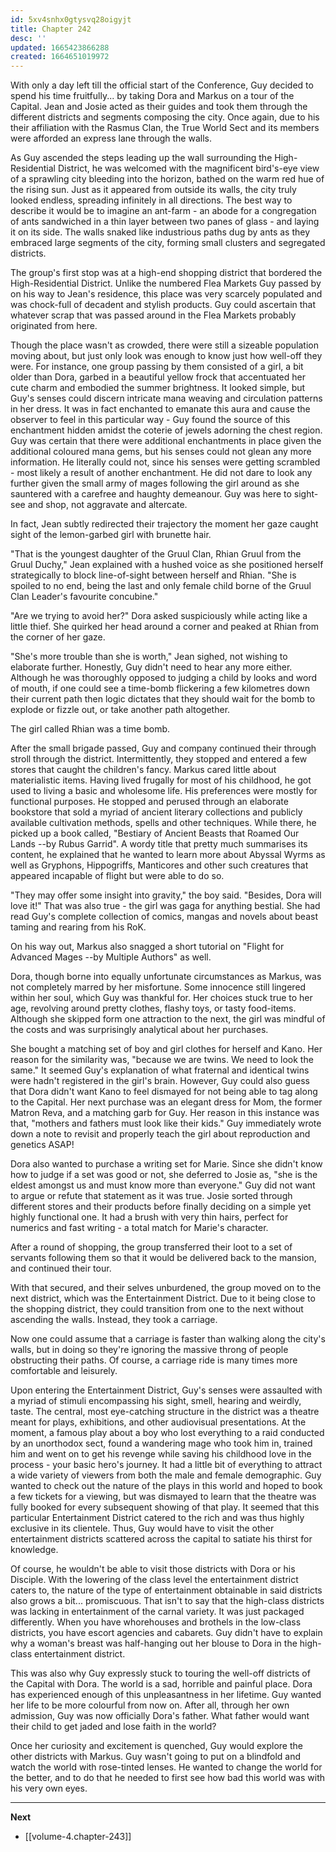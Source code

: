 ```yaml
---
id: 5xv4snhx0gtysvq28oigyjt
title: Chapter 242
desc: ''
updated: 1665423866288
created: 1664651019972
---
```


With only a day left till the official start of the Conference, Guy decided to spend his time fruitfully... by taking Dora and Markus on a tour of the Capital. Jean and Josie acted as their guides and took them through the different districts and segments composing the city. Once again, due to his their affiliation with the Rasmus Clan, the True World Sect and its members were afforded an express lane through the walls.

As Guy ascended the steps leading up the wall surrounding the High-Residential District, he was welcomed with the magnificent bird's-eye view of a sprawling city bleeding into the horizon, bathed on the warm red hue of the rising sun. Just as it appeared from outside its walls, the city truly looked endless, spreading infinitely in all directions. The best way to describe it would be to imagine an ant-farm - an abode for a congregation of ants sandwiched in a thin layer between two panes of glass - and laying it on its side. The walls snaked like industrious paths dug by ants as they embraced large segments of the city, forming small clusters and segregated districts.

The group's first stop was at a high-end shopping district that bordered the High-Residential District. Unlike the numbered Flea Markets Guy passed by on his way to Jean's residence, this place was very scarcely populated and was chock-full of decadent and stylish products. Guy could ascertain that whatever scrap that was passed around in the Flea Markets probably originated from here.

Though the place wasn't as crowded, there were still a sizeable population moving about, but just only look was enough to know just how well-off they were. For instance, one group passing by them consisted of a girl, a bit older than Dora, garbed in a beautiful yellow frock that accentuated her cute charm and embodied the summer brightness. It looked simple, but Guy's senses could discern intricate mana weaving and circulation patterns in her dress. It was in fact enchanted to emanate this aura and cause the observer to feel in this particular way - Guy found the source of this enchantment hidden amidst the coterie of jewels adorning the chest region. Guy was certain that there were additional enchantments in place given the additional coloured mana gems, but his senses could not glean any more information. He literally could not, since his senses were getting scrambled - most likely a result of another enchantment. He did not dare to look any further given the small army of mages following the girl around as she sauntered with a carefree and haughty demeanour. Guy was here to sight-see and shop, not aggravate and altercate.

In fact, Jean subtly redirected their trajectory the moment her gaze caught sight of the lemon-garbed girl with brunette hair.

"That is the youngest daughter of the Gruul Clan, Rhian Gruul from the Gruul Duchy," Jean explained with a hushed voice as she positioned herself strategically to block line-of-sight between herself and Rhian. "She is spoiled to no end, being the last and only female child borne of the Gruul Clan Leader's favourite concubine."

"Are we trying to avoid her?" Dora asked suspiciously while acting like a little thief. She quirked her head around a corner and peaked at Rhian from the corner of her gaze.

"She's more trouble than she is worth," Jean sighed, not wishing to elaborate further. Honestly, Guy didn't need to hear any more either. Although he was thoroughly opposed to judging a child by looks and word of mouth, if one could see a time-bomb flickering a few kilometres down their current path then logic dictates that they should wait for the bomb to explode or fizzle out, or take another path altogether.

The girl called Rhian was a time bomb.

After the small brigade passed, Guy and company continued their through stroll through the district. Intermittently, they stopped and entered a few stores that caught the children's fancy. Markus cared little about materialistic items. Having lived frugally for most of his childhood, he got used to living a basic and wholesome life. His preferences were mostly for functional purposes. He stopped and perused through an elaborate bookstore that sold a myriad of ancient literary collections and publicly available cultivation methods, spells and other techniques. While there, he picked up a book called, "Bestiary of Ancient Beasts that Roamed Our Lands --by Rubus Garrid". A wordy title that pretty much summarises its content, he explained that he wanted to learn more about Abyssal Wyrms as well as Gryphons, Hippogriffs, Manticores and other such creatures that appeared incapable of flight but were able to do so.

"They may offer some insight into gravity," the boy said. "Besides, Dora will love it!" That was also true - the girl was gaga for anything bestial. She had read Guy's complete collection of comics, mangas and novels about beast taming and rearing from his RoK.

On his way out, Markus also snagged a short tutorial on "Flight for Advanced Mages --by Multiple Authors" as well.

Dora, though borne into equally unfortunate circumstances as Markus, was not completely marred by her misfortune. Some innocence still lingered within her soul, which Guy was thankful for. Her choices stuck true to her age, revolving around pretty clothes, flashy toys, or tasty food-items. Although she skipped form one attraction to the next, the girl was mindful of the costs and was surprisingly analytical about her purchases.

She bought a matching set of boy and girl clothes for herself and Kano. Her reason for the similarity was, "because we are twins. We need to look the same." It seemed Guy's explanation of what fraternal and identical twins were hadn't registered in the girl's brain. However, Guy could also guess that Dora didn't want Kano to feel dismayed for not being able to tag along to the Capital. Her next purchase was an elegant dress for Mom, the former Matron Reva, and a matching garb for Guy. Her reason in this instance was that, "mothers and fathers must look like their kids." Guy immediately wrote down a note to revisit and properly teach the girl about reproduction and genetics ASAP!

Dora also wanted to purchase a writing set for Marie. Since she didn't know how to judge if a set was good or not, she deferred to Josie as, "she is the eldest amongst us and must know more than everyone." Guy did not want to argue or refute that statement as it was true. Josie sorted through different stores and their products before finally deciding on a simple yet highly functional one. It had a brush with very thin hairs, perfect for numerics and fast writing - a total match for Marie's character.

After a round of shopping, the group transferred their loot to a set of servants following them so that it would be delivered back to the mansion, and continued their tour.

With that secured, and their selves unburdened, the group moved on to the next district, which was the Entertainment District. Due to it being close to the shopping district, they could transition from one to the next without ascending the walls. Instead, they took a carriage.

Now one could assume that a carriage is faster than walking along the city's walls, but in doing so they're ignoring the massive throng of people obstructing their paths. Of course, a carriage ride is many times more comfortable and leisurely.

Upon entering the Entertainment District, Guy's senses were assaulted with a myriad of stimuli encompassing his sight, smell, hearing and weirdly, taste. The central, most eye-catching structure in the district was a theatre meant for plays, exhibitions, and other audiovisual presentations. At the moment, a famous play about a boy who lost everything to a raid conducted by an unorthodox sect, found a wandering mage who took him in, trained him and went on to get his revenge while saving his childhood love in the process - your basic hero's journey. It had a little bit of everything to attract a wide variety of viewers from both the male and female demographic. Guy wanted to check out the nature of the plays in this world and hoped to book a few tickets for a viewing, but was dismayed to learn that the theatre was fully booked for every subsequent showing of that play. It seemed that this particular Entertainment District catered to the rich and was thus highly exclusive in its clientele. Thus, Guy would have to visit the other entertainment districts scattered across the capital to satiate his thirst for knowledge.

Of course, he wouldn't be able to visit those districts with Dora or his Disciple. With the lowering of the class level the entertainment district caters to, the nature of the type of entertainment obtainable in said districts also grows a bit... promiscuous. That isn't to say that the high-class districts was lacking in entertainment of the carnal variety. It was just packaged differently. When you have whorehouses and brothels in the low-class districts, you have escort agencies and cabarets. Guy didn't have to explain why a woman's breast was half-hanging out her blouse to Dora in the high-class entertainment district.

This was also why Guy expressly stuck to touring the well-off districts of the Capital with Dora. The world is a sad, horrible and painful place. Dora has experienced enough of this unpleasantness in her lifetime. Guy wanted her life to be more colourful from now on. After all, through her own admission, Guy was now officially Dora's father. What father would want their child to get jaded and lose faith in the world?

Once her curiosity and excitement is quenched, Guy would explore the other districts with Markus. Guy wasn't going to put on a blindfold and watch the world with rose-tinted lenses. He wanted to change the world for the better, and to do that he needed to first see how bad this world was with his very own eyes.

____

**Next**
* [[volume-4.chapter-243]]